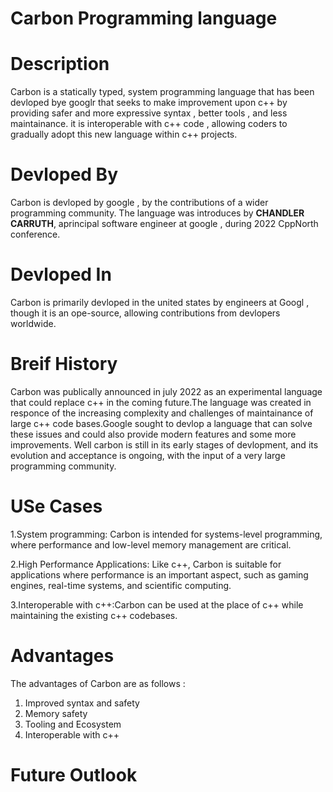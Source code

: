 # Carbon Programming language

# Description
Carbon is a statically typed, system programming language that has been devloped bye googlr that seeks to make improvement upon c++ by providing safer and more expressive syntax , better tools , and less maintainance. it is interoperable with c++ code , allowing coders to gradually adopt this new language within c++ projects.

# Devloped By
Carbon is devloped by google , by the contributions of a wider programming community. The language was introduces by <B>CHANDLER CARRUTH</B>, aprincipal software engineer at google , during 2022 CppNorth conference.

# Devloped In
Carbon is primarily devloped in the united states by engineers at Googl , though it is an ope-source, allowing contributions from devlopers worldwide.

# Breif History
Carbon was publically announced in july 2022 as an experimental language that could replace c++ in the coming future.The language was created in responce of the increasing complexity and challenges of maintainance of large c++ code bases.Google sought to devlop a language that can solve these issues and could also provide modern features and some more improvements. Well carbon is still in its early stages of devlopment, and its evolution and acceptance is ongoing, with the input of a very large programming community.

# USe Cases
1.System programming:  Carbon is intended for systems-level programming, where performance and low-level memory management are critical.

2.High Performance Applications: Like c++, Carbon is suitable for applications where performance is an important aspect, such as gaming engines, real-time systems, and scientific computing.

3.Interoperable with c++:Carbon can be used at the place of c++ while maintaining the existing c++ codebases.

# Advantages 
The advantages of Carbon are as follows :
1) Improved syntax and safety
2) Memory safety
3) Tooling and Ecosystem
4) Interoperable with c++

# Future Outlook









